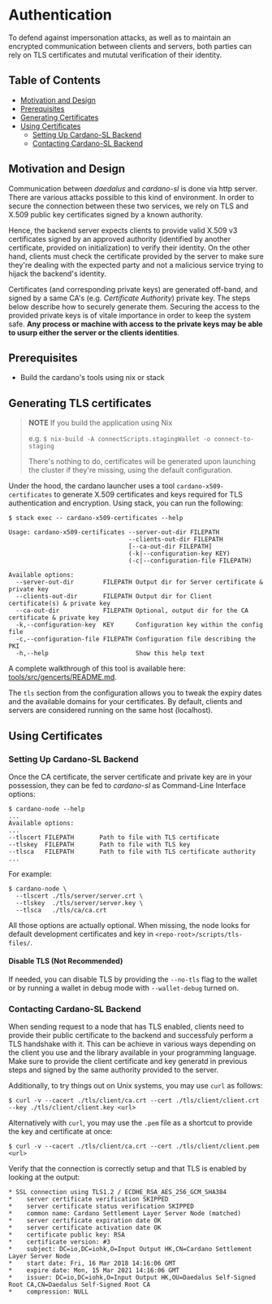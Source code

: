 # Authentication

To defend against impersonation attacks, as well as to maintain an encrypted communication
between clients and servers, both parties can rely on TLS certificates and mututal verification
of their identity. 


## Table of Contents

  * [Motivation and Design](#motivation-and-design)
  * [Prerequisites](#prerequisites)
  * [Generating Certificates](#generating-certificates)
  * [Using Certificates](#using-certificates)
    + [Setting Up Cardano-SL Backend](#setting-up-cardano-sl-backend)
    + [Contacting Cardano-SL Backend](#contacting-cardano-sl-backend)


## Motivation and Design

Communication between _daedalus_ and _cardano-sl_ is done via http server. There are various
attacks possible to this kind of environment. In order to secure the connection between these
two services, we rely on TLS and X.509 public key certificates signed by a known authority. 

Hence, the backend server expects clients to provide valid X.509 v3 certificates signed by an
approved authority (identified by another certificate, provided on initialization) to verify
their identity. On the other hand, clients must check the certificate provided by the server to
make sure they're dealing with the expected party and not a malicious service trying to hijack
the backend's identity. 

Certificates (and corresponding private keys) are generated off-band, and signed by a same CA's
(e.g. _Certificate Authority_) private key. The steps below describe how to securely generate
them. Securing the access to the provided private keys is of vitale importance in order to keep
the system safe. **Any process or machine with access to the private keys may be able to
usurp either the server or the clients identities**.


## Prerequisites

- Build the cardano's tools using nix or stack


## Generating TLS certificates

> **NOTE** If you build the application using Nix 
> 
> e.g. `$ nix-build -A connectScripts.stagingWallet -o connect-to-staging`
>
> There's nothing to do, certificates will be generated upon launching the cluster
> if they're missing, using the default configuration. 


Under the hood, the cardano launcher uses a tool `cardano-x509-certificates` to generate 
X.509 certificates and keys required for TLS authentication and encryption. Using stack, 
you can run the following:

```
$ stack exec -- cardano-x509-certificates --help

Usage: cardano-x509-certificates --server-out-dir FILEPATH
                                 --clients-out-dir FILEPATH
                                 [--ca-out-dir FILEPATH]
                                 (-k|--configuration-key KEY)
                                 (-c|--configuration-file FILEPATH)

Available options:
  --server-out-dir        FILEPATH Output dir for Server certificate & private key
  --clients-out-dir       FILEPATH Output dir for Client certificate(s) & private key
  --ca-out-dir            FILEPATH Optional, output dir for the CA certificate & private key
  -k,--configuration-key  KEY      Configuration key within the config file 
  -c,--configuration-file FILEPATH Configuration file describing the PKI
  -h,--help                        Show this help text
```

A complete walkthrough of this tool is available here: [tools/src/gencerts/README.md](../tools/src/gencerts/README.md). 

The `tls` section from the configuration allows you to tweak the expiry dates and the available
domains for your certificates. By default, clients and servers are considered running on the
same host (localhost).


## Using Certificates

### Setting Up Cardano-SL Backend

Once the CA certificate, the server certificate and private key are in your possession, they
can be fed to _cardano-sl_ as Command-Line Interface options:

```
$ cardano-node --help
...
Available options:
...
--tlscert FILEPATH       Path to file with TLS certificate
--tlskey  FILEPATH       Path to file with TLS key
--tlsca   FILEPATH       Path to file with TLS certificate authority
...
```

For example:

```
$ cardano-node \
  --tlscert ./tls/server/server.crt \
  --tlskey  ./tls/server/server.key \
  --tlsca   ./tls/ca/ca.crt 
```

All those options are actually optional. When missing, the node looks for default development
certificates and key in `<repo-root>/scripts/tls-files/`. 

#### Disable TLS (Not Recommended)

If needed, you can disable TLS by providing the `--no-tls` flag to the wallet or by running a
wallet in debug mode with `--wallet-debug` turned on.


### Contacting Cardano-SL Backend

When sending request to a node that has TLS enabled, clients need to provide their public
certificate to the backend and successfuly perform a TLS handshake with it. This can be achieve
in various ways depending on the client you use and the library available in your programming
language. Make sure to provide the client certificate and key generatd in previous steps and
signed by the same authority provided to the server.

Additionally, to try things out on Unix systems, you may use `curl` as follows:

```
$ curl -v --cacert ./tls/client/ca.crt --cert ./tls/client/client.crt --key ./tls/client/client.key <url>
```

Alternatively with `curl`, you may use the `.pem` file as a shortcut to provide the key and
certificate at once:

```
$ curl -v --cacert ./tls/client/ca.crt --cert ./tls/client/client.pem <url>
```

Verify that the connection is correctly setup and that TLS is enabled by looking at the output:

```
* SSL connection using TLS1.2 / ECDHE_RSA_AES_256_GCM_SHA384
* 	 server certificate verification SKIPPED
* 	 server certificate status verification SKIPPED
* 	 common name: Cardano Settlement Layer Server Node (matched)
* 	 server certificate expiration date OK
* 	 server certificate activation date OK
* 	 certificate public key: RSA
* 	 certificate version: #3
* 	 subject: DC=io,DC=iohk,O=Input Output HK,CN=Cardano Settlement Layer Server Node
* 	 start date: Fri, 16 Mar 2018 14:16:06 GMT
* 	 expire date: Mon, 15 Mar 2021 14:16:06 GMT
* 	 issuer: DC=io,DC=iohk,O=Input Output HK,OU=Daedalus Self-Signed Root CA,CN=Daedalus Self-Signed Root CA
* 	 compression: NULL
```
